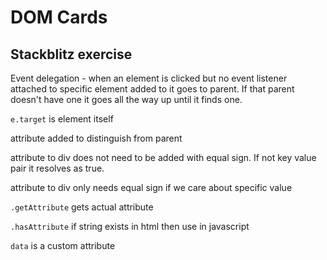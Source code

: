 # DOM Cards

## Stackblitz exercise

Event delegation - when an element is clicked but no event listener attached to specific element added to it goes to parent. If that parent doesn't have one it goes all the way up until it finds one.

`e.target` is element itself

attribute added to distinguish from parent

attribute to div does not need to be added with equal sign. If not key value pair it resolves as true. 

attribute to div only needs equal sign if we care about specific value

`.getAttribute` gets actual attribute

`.hasAttribute` if string exists in html then use in javascript 

`data` is a custom attribute 